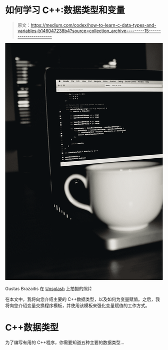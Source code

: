 # 如何学习 C++:数据类型和变量

> 原文：<https://medium.com/codex/how-to-learn-c-data-types-and-variables-b146047238b4?source=collection_archive---------15----------------------->

![](img/631c14444a8018355185adedc8aeb1bf.png)

Gustas Brazaitis 在 [Unsplash](https://unsplash.com?utm_source=medium&utm_medium=referral) 上拍摄的照片

在本文中，我将向您介绍主要的 C++数据类型，以及如何为变量赋值。之后，我将向您介绍变量交换程序模板，并使用该模板来强化变量赋值的工作方式。

# C++数据类型

为了编写有用的 C++程序，你需要知道五种主要的数据类型…